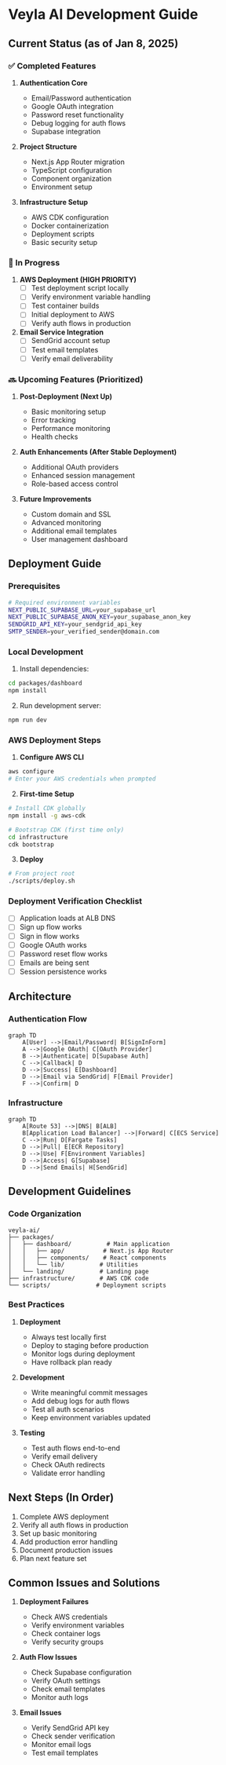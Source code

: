 # Veyla AI Development Guide

## Current Status (as of Jan 8, 2025)

### ✅ Completed Features
1. **Authentication Core**
   - Email/Password authentication
   - Google OAuth integration
   - Password reset functionality
   - Debug logging for auth flows
   - Supabase integration

2. **Project Structure**
   - Next.js App Router migration
   - TypeScript configuration
   - Component organization
   - Environment setup

3. **Infrastructure Setup**
   - AWS CDK configuration
   - Docker containerization
   - Deployment scripts
   - Basic security setup

### 🚧 In Progress
1. **AWS Deployment (HIGH PRIORITY)**
   - [ ] Test deployment script locally
   - [ ] Verify environment variable handling
   - [ ] Test container builds
   - [ ] Initial deployment to AWS
   - [ ] Verify auth flows in production

2. **Email Service Integration**
   - [ ] SendGrid account setup
   - [ ] Test email templates
   - [ ] Verify email deliverability

### 🔜 Upcoming Features (Prioritized)
1. **Post-Deployment (Next Up)**
   - Basic monitoring setup
   - Error tracking
   - Performance monitoring
   - Health checks

2. **Auth Enhancements (After Stable Deployment)**
   - Additional OAuth providers
   - Enhanced session management
   - Role-based access control

3. **Future Improvements**
   - Custom domain and SSL
   - Advanced monitoring
   - Additional email templates
   - User management dashboard

## Deployment Guide

### Prerequisites
```bash
# Required environment variables
NEXT_PUBLIC_SUPABASE_URL=your_supabase_url
NEXT_PUBLIC_SUPABASE_ANON_KEY=your_supabase_anon_key
SENDGRID_API_KEY=your_sendgrid_api_key
SMTP_SENDER=your_verified_sender@domain.com
```

### Local Development
1. Install dependencies:
```bash
cd packages/dashboard
npm install
```

2. Run development server:
```bash
npm run dev
```

### AWS Deployment Steps
1. **Configure AWS CLI**
```bash
aws configure
# Enter your AWS credentials when prompted
```

2. **First-time Setup**
```bash
# Install CDK globally
npm install -g aws-cdk

# Bootstrap CDK (first time only)
cd infrastructure
cdk bootstrap
```

3. **Deploy**
```bash
# From project root
./scripts/deploy.sh
```

### Deployment Verification Checklist
- [ ] Application loads at ALB DNS
- [ ] Sign up flow works
- [ ] Sign in flow works
- [ ] Google OAuth works
- [ ] Password reset flow works
- [ ] Emails are being sent
- [ ] Session persistence works

## Architecture

### Authentication Flow
```mermaid
graph TD
    A[User] -->|Email/Password| B[SignInForm]
    A -->|Google OAuth| C[OAuth Provider]
    B -->|Authenticate| D[Supabase Auth]
    C -->|Callback| D
    D -->|Success| E[Dashboard]
    D -->|Email via SendGrid| F[Email Provider]
    F -->|Confirm| D
```

### Infrastructure
```mermaid
graph TD
    A[Route 53] -->|DNS| B[ALB]
    B[Application Load Balancer] -->|Forward| C[ECS Service]
    C -->|Run| D[Fargate Tasks]
    D -->|Pull| E[ECR Repository]
    D -->|Use| F[Environment Variables]
    D -->|Access| G[Supabase]
    D -->|Send Emails| H[SendGrid]
```

## Development Guidelines

### Code Organization
```
veyla-ai/
├── packages/
│   ├── dashboard/          # Main application
│   │   ├── app/           # Next.js App Router
│   │   ├── components/    # React components
│   │   └── lib/          # Utilities
│   └── landing/          # Landing page
├── infrastructure/       # AWS CDK code
└── scripts/             # Deployment scripts
```

### Best Practices
1. **Deployment**
   - Always test locally first
   - Deploy to staging before production
   - Monitor logs during deployment
   - Have rollback plan ready

2. **Development**
   - Write meaningful commit messages
   - Add debug logs for auth flows
   - Test all auth scenarios
   - Keep environment variables updated

3. **Testing**
   - Test auth flows end-to-end
   - Verify email delivery
   - Check OAuth redirects
   - Validate error handling

## Next Steps (In Order)
1. Complete AWS deployment
2. Verify all auth flows in production
3. Set up basic monitoring
4. Add production error handling
5. Document production issues
6. Plan next feature set

## Common Issues and Solutions
1. **Deployment Failures**
   - Check AWS credentials
   - Verify environment variables
   - Check container logs
   - Verify security groups

2. **Auth Flow Issues**
   - Check Supabase configuration
   - Verify OAuth settings
   - Check email templates
   - Monitor auth logs

3. **Email Issues**
   - Verify SendGrid API key
   - Check sender verification
   - Monitor email logs
   - Test email templates
